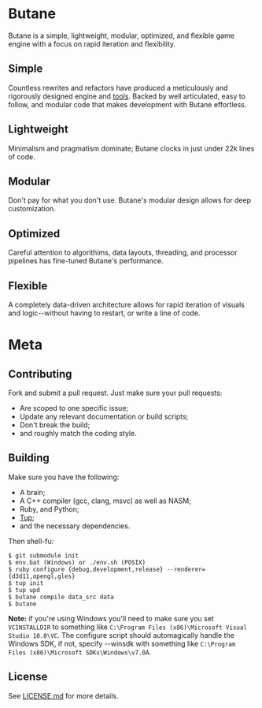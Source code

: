 # Butane

Butane is a simple, lightweight, modular, optimized, and flexible game engine with a focus on rapid iteration and flexibility.

Simple
---

Countless rewrites and refactors have produced a meticulously and rigorously designed engine and [tools](http://en.wikipedia.org/wiki/Unix_philosophy).  Backed by well articulated, easy to follow, and modular code that makes development with Butane effortless.

Lightweight
---

Minimalism and pragmatism dominate; Butane clocks in just under 22k lines of code.

Modular
---

Don't pay for what you don't use.  Butane's modular design allows for deep customization.

Optimized
---

Careful attention to algorithims, data layouts, threading, and processor pipelines has fine-tuned Butane's performance.

Flexible
---

A completely data-driven architecture allows for rapid iteration of visuals and logic--without having to restart, or write a line of code.

# Meta

Contributing
---

Fork and submit a pull request. Just make sure your pull requests:

  * Are scoped to one specific issue;
  * Update any relevant documentation or build scripts;
  * Don't break the build;
  * and roughly match the coding style.

Building
---

Make sure you have the following:

  * A brain;
  * A C++ compiler (gcc, clang, msvc) as well as NASM;
  * Ruby, and Python;
  * [Tup](https://github.com/gittup/tup);
  * and the necessary dependencies.

Then shell-fu:

```
$ git submodule init
$ env.bat (Windows) or ./env.sh (POSIX)
$ ruby configure {debug,development,release} --renderer={d3d11,opengl,gles}
$ tup init
$ tup upd
$ butane compile data_src data
$ butane
```

**Note:** if you're using Windows you'll need to make sure you set `VCINSTALLDIR` to something like `C:\Program Files (x86)\Microsoft Visual Studio 10.0\VC`.  The configure script should automagically handle the Windows SDK, if not, specify --winsdk with something like `C:\Program Files (x86)\Microsoft SDKs\Windows\v7.0A`.

License
---

See [LICENSE.md](LICENSE.md) for more details.
